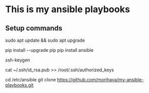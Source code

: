# This is my ansible playbooks

## Setup commands
sudo apt update && sudo apt upgrade

pip install --upgrade pip
pip install ansible

ssh-keygen

cat ~/.ssh/id_rsa.pub >> /root/.ssh/authorized_keys

cd /etc/ansible
 git clone https://github.com/morihaya/my-ansible-playbooks.git

